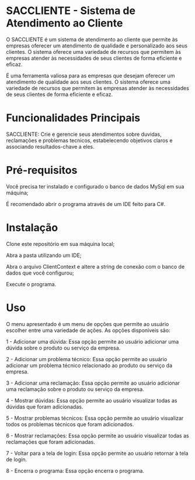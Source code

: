 # SACCLIENTE - Sistema de Atendimento ao Cliente

O SACCLIENTE é um sistema de atendimento ao cliente que permite às empresas oferecer um atendimento de qualidade e personalizado aos seus clientes. O sistema oferece uma variedade de recursos que permitem às empresas atender às necessidades de seus clientes de forma eficiente e eficaz.

É uma ferramenta valiosa para as empresas que desejam oferecer um atendimento de qualidade aos seus clientes. O sistema oferece uma variedade de recursos que permitem às empresas atender às necessidades de seus clientes de forma eficiente e eficaz.

# Funcionalidades Principais
SACCLIENTE: Crie e gerencie seus atendimentos sobre duvidas, reclamações e problemas tecnicos, estabelecendo objetivos claros e associando resultados-chave a eles.

# Pré-requisitos
Você precisa ter instalado e configurado o banco de dados MySql em sua máquina;

É recomendado abrir o programa através de um IDE feito para C#.

# Instalação
Clone este repositório em sua máquina local;

Abra a pasta utilizando um IDE;

Abra o arquivo ClientContext e altere a string de conexão com o banco de dados que você configurou;

Execute o programa.

# Uso
O menu apresentado é um menu de opções que permite ao usuário escolher entre uma variedade de ações. As opções disponíveis são:

1 - Adicionar uma dúvida: Essa opção permite ao usuário adicionar uma dúvida sobre o produto ou serviço da empresa.

2 - Adicionar um problema técnico: Essa opção permite ao usuário adicionar um problema técnico relacionado ao produto ou serviço da empresa.

3 - Adicionar uma reclamação: Essa opção permite ao usuário adicionar uma reclamação sobre o produto ou serviço da empresa.

4 - Mostrar dúvidas: Essa opção permite ao usuário visualizar todas as dúvidas que foram adicionadas.

5 - Mostrar problemas técnicos: Essa opção permite ao usuário visualizar todos os problemas técnicos que foram adicionados.

6 - Mostrar reclamações: Essa opção permite ao usuário visualizar todas as reclamações que foram adicionadas.

7 - Voltar para a tela de login: Essa opção permite ao usuário retornar à tela de login.

8 - Encerra o programa: Essa opção encerra o programa.

